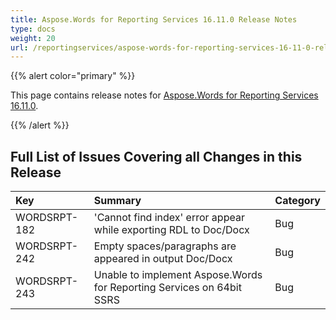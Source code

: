 ```yaml
---
title: Aspose.Words for Reporting Services 16.11.0 Release Notes
type: docs
weight: 20
url: /reportingservices/aspose-words-for-reporting-services-16-11-0-release-notes/
---
```


{{% alert color="primary" %}} 

This page contains release notes for [Aspose.Words for Reporting Services 16.11.0](http://downloads.aspose.com/words/reportingservices/new-releases/aspose.word-for-reporting-services-16.11.0-\(msi\)/).

{{% /alert %}} 

## **Full List of Issues Covering all Changes in this Release**

|**Key**|**Summary**|**Category**|
| :- | :- | :- |
|WORDSRPT-182|'Cannot find index' error appear while exporting RDL to Doc/Docx|Bug|
|WORDSRPT-242|Empty spaces/paragraphs are appeared in output Doc/Docx|Bug|
|WORDSRPT-243|Unable to implement Aspose.Words for Reporting Services on 64bit SSRS|Bug|

